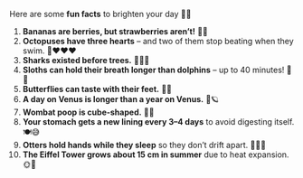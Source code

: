 Here are some **fun facts** to brighten your day 🤩✨

1. **Bananas are berries, but strawberries aren’t!** 🍌🍓
2. **Octopuses have three hearts** – and two of them stop beating when they swim. 🐙❤️❤️❤️
3. **Sharks existed before trees.** 🌊🦈🌳
4. **Sloths can hold their breath longer than dolphins** – up to 40 minutes! 🦥🐬
5. **Butterflies can taste with their feet.** 🦋👣
6. **A day on Venus is longer than a year on Venus.** 🌌🪐
7. **Wombat poop is cube-shaped.** 🐾🧊
8. **Your stomach gets a new lining every 3–4 days** to avoid digesting itself. 🍽️😅
9. **Otters hold hands while they sleep** so they don’t drift apart. 🦦🤝💤
10. **The Eiffel Tower grows about 15 cm in summer** due to heat expansion. 🌞🗼
